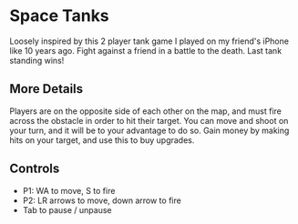 # Space Tanks
Loosely inspired by this 2 player tank game I played on my friend's iPhone like 10 years ago. Fight against
a friend in a battle to the death. Last tank standing wins!

## More Details
Players are on the opposite side of each other on the map, and must fire across the obstacle in order
to hit their target. You can move and shoot on your turn, and it will be to your advantage to do so. Gain money
by making hits on your target, and use this to buy upgrades.

## Controls
* P1: WA to move, S to fire
* P2: LR arrows to move, down arrow to fire
* Tab to pause / unpause
